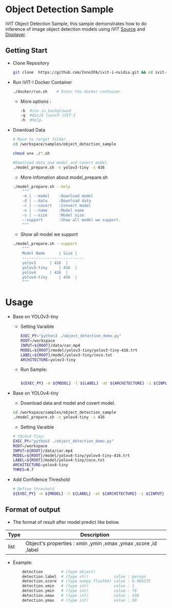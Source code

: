 # Object Detection Sample
iVIT Object Detection Sample, this sample demonstrates how to do inference of image object detection models using iVIT [Source](../ivit_source_sample/README.md) and [Displayer](../ivit_displayer_sample/README.md).

## Getting Start
* Clone Repository    
    ```bash
    git clone  https://github.com/InnoIPA/ivit-i-nvidia.git && cd ivit-i-nvidia
    ```
* Run iVIT-I Docker Container
    ```bash
    ./docker/run.sh    # Enter the docker container
    ```
    * More options : 
        ```bash
        -b	#run in background
        -q	#Qucik launch iVIT-I
        -h	#help.
        ```
* Download Data
    ```bash
    # Move to target folder
    cd /workspace/samples/object_detection_sample
    
    chmod u+x ./*.sh

    #Download data and model and covert model.
    ./model_prepare.sh -n yolov3-tiny -s 416

    ```
    * More infomation about model_prepare.sh
    ```bash
    ./model_prepare.sh --help
        """
        -m | --model	:Download model
        -d | --data		:Download data
        -c | --covert	:Convert model
        -n | --name		:Model name
        -s | --size		:Model size
        --support       :Show all model we support.
        """
    ```
    * Show all model we support
    ```bash
    ./model_prepare.sh --support
        """
        Model Name	    | Size |        	
        ---------------------------
        yolov3		| 416  |
        yolov3-tiny		| 416  |
        yolov4		| 416  |
        yolov4-tiny		| 416  |
        """

    ```
# Usage
* Base on YOLOv3-tiny
    
    * Setting Varaible
        ```bash
        EXEC_PY="python3 ./object_detection_demo.py"
        ROOT=/workspace
        INPUT=${ROOT}/data/car.mp4
        MODEL=${ROOT}/model/yolov3-tiny/yolov3-tiny-416.trt
        LABEL=${ROOT}/model/yolov3-tiny/coco.txt
        ARCHITECTURE=yolov3-tiny

        ```
    * Run Sample:
        
        ```bash
        
        ${EXEC_PY} -m ${MODEL} -l ${LABEL} -at ${ARCHITECTURE} -i ${INPUT} 
        ```

* Base on YOLOv4-tiny
    
    
    * Download data and model and covert model.
    ```bash
    cd /workspace/samples/object_detection_sample
    ./model_prepare.sh -n yolov4-tiny -s 416
    ```
    * Setting Varaible
    ```bash
    # YOLOv4 Tiny:
    EXEC_PY="python3 ./object_detection_demo.py"
    ROOT=/workspace
    INPUT=${ROOT}/data/car.mp4
    MODEL=${ROOT}/model/yolov4-tiny/yolov4-tiny-416.trt
    LABEL=${ROOT}/model/yolov4-tiny/coco.txt
    ARCHITECTURE=yolov4-tiny
    THRES=0.7
    ```
* Add Confidence Threshold
    ```bash
    # Define threshold
    ${EXEC_PY} -m ${MODEL} -l ${LABEL} -at ${ARCHITECTURE} -i ${INPUT} -t ${THRES}
    ```

## Format of output 
*  The format of result after model predict like below.

| Type | Description |
| --- | --- |
|list|Object's properties : xmin ,ymin ,xmax ,ymax ,score ,id ,label |
* Example:
    ```bash
        detection        # (type object)                   
        detection.label  # (type str)           value : person   
        detection.score  # (type numpy.float64) value : 0.960135 
        detection.xmin   # (type int)           value : 1        
        detection.ymin   # (type int)           value : 78       
        detection.xmax   # (type int)           value : 438  
        detection.ymax   # (type int)           value : 50     
    ```